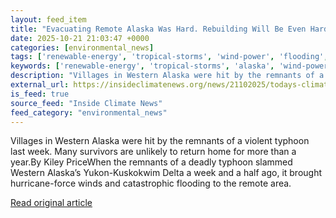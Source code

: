 ```yaml
---
layout: feed_item
title: "Evacuating Remote Alaska Was Hard. Rebuilding Will Be Even Harder."
date: 2025-10-21 21:03:47 +0000
categories: [environmental_news]
tags: ['renewable-energy', 'tropical-storms', 'wind-power', 'flooding', 'typhoon', 'extreme-weather', 'urgent', 'hurricane']
keywords: ['renewable-energy', 'tropical-storms', 'alaska', 'wind-power', 'flooding', 'typhoon', 'remote', 'evacuating']
description: "Villages in Western Alaska were hit by the remnants of a violent typhoon last week"
external_url: https://insideclimatenews.org/news/21102025/todays-climate-alaska-flood-typhoon-halong-evacuation-recovery/
is_feed: true
source_feed: "Inside Climate News"
feed_category: "environmental_news"
---
```


Villages in Western Alaska were hit by the remnants of a violent typhoon last week. Many survivors are unlikely to return home for more than a year.By Kiley PriceWhen the remnants of a deadly typhoon slammed Western Alaska’s Yukon-Kuskokwim Delta a week and a half ago, it brought hurricane-force winds and catastrophic flooding to the remote area.&nbsp;

[Read original article](https://insideclimatenews.org/news/21102025/todays-climate-alaska-flood-typhoon-halong-evacuation-recovery/)
